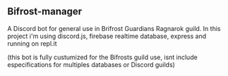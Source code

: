 ## Bifrost-manager

A Discord bot for general use in Brifrost Guardians Ragnarok guild.
In this project i'm using discord.js, firebase realtime database, express and running on repl.it

(this bot is fully custumized for the Bifrosts guild use, isnt include especifications for multiples databases or Discord guilds)
